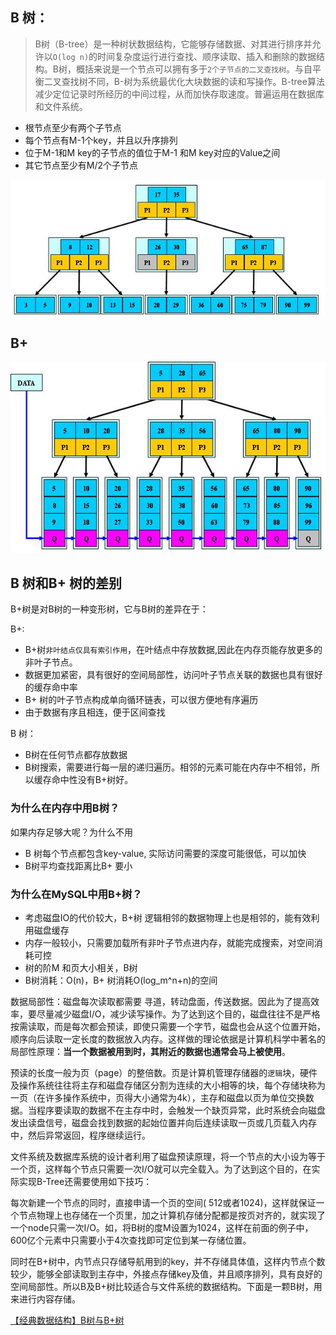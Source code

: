 

## B 树：
> B树（B-tree）是一种树状数据结构，它能够存储数据、对其进行排序并允许以`O(log n)`的时间复杂度运行进行查找、顺序读取、插入和删除的数据结构。B树，概括来说是一个节点可以拥有多于`2个子节点的二叉查找树`。与自平衡二叉查找树不同，B-树为系统最优化大块数据的读和写操作。B-tree算法减少定位记录时所经历的中间过程，从而加快存取速度。普遍运用在数据库和文件系统。



+ 根节点至少有两个子节点
+ 每个节点有M-1个key，并且以升序排列
+ 位于M-1和M key的子节点的值位于M-1 和M key对应的Value之间
+ 其它节点至少有M/2个子节点


![](.images/B树和B+树/2019-03-10-15-22-13.png)



## B+ 

![](.images/B树和B+树/2019-03-10-15-45-24.png)

## B 树和B+ 树的差别

B+树是对B树的一种变形树，它与B树的差异在于：

B+:

+ B+树`非叶结点仅具有索引作用`，在叶结点中存放数据,因此在内存页能存放更多的非叶子节点。
+ 数据更加紧密，具有很好的空间局部性，访问叶子节点关联的数据也具有很好的缓存命中率
+ B+ 树的叶子节点构成单向循环链表，可以很方便地有序遍历
+ 由于数据有序且相连，便于区间查找

B 树：
+ B树在任何节点都存放数据
+ B树搜索，需要进行每一层的递归遍历。相邻的元素可能在内存中不相邻，所以缓存命中性没有B+树好。



### 为什么在内存中用B树？


如果内存足够大呢？为什么不用


+ B 树每个节点都包含key-value, 实际访问需要的深度可能很低，可以加快
+ B树平均查找距离比B+ 要小


### 为什么在MySQL中用B+树？

+ 考虑磁盘IO的代价较大，B+树 逻辑相邻的数据物理上也是相邻的，能有效利用磁盘缓存
+ 内存一般较小，只需要加载所有非叶子节点进内存，就能完成搜索，对空间消耗可控
+ 树的阶M 和页大小相关，B树
+ B树消耗：O(n)，B+ 树消耗O(log_m^n+n)的空间


数据局部性：磁盘每次读取都需要 寻道，转动盘面，传送数据。因此为了提高效率，要尽量减少磁盘I/O，减少读写操作。为了达到这个目的，磁盘往往不是严格按需读取，而是每次都会预读，即使只需要一个字节，磁盘也会从这个位置开始，顺序向后读取一定长度的数据放入内存。这样做的理论依据是计算机科学中著名的局部性原理：**当一个数据被用到时，其附近的数据也通常会马上被使用**。


预读的长度一般为页（page）的整倍数。页是计算机管理存储器的`逻辑`块，硬件及操作系统往往将主存和磁盘存储区分割为连续的大小相等的块，每个存储块称为一页（在许多操作系统中，页得大小通常为4k），主存和磁盘以页为单位交换数据。当程序要读取的数据不在主存中时，会触发一个缺页异常，此时系统会向磁盘发出读盘信号，磁盘会找到数据的起始位置并向后连续读取一页或几页载入内存中，然后异常返回，程序继续运行。

文件系统及数据库系统的设计者利用了磁盘预读原理，将一个节点的大小设为等于一个页，这样每个节点只需要一次I/O就可以完全载入。为了达到这个目的，在实际实现B-Tree还需要使用如下技巧：

每次新建一个节点的同时，直接申请一个页的空间( 512或者1024)，这样就保证一个节点物理上也存储在一个页里，加之计算机存储分配都是按页对齐的，就实现了一个node只需一次I/O。如，将B树的度M设置为1024，这样在前面的例子中，600亿个元素中只需要小于4次查找即可定位到某一存储位置。

同时在B+树中，内节点只存储导航用到的key，并不存储具体值，这样内节点个数较少，能够全部读取到主存中，外接点存储key及值，并且顺序排列，具有良好的空间局部性。所以B及B+树比较适合与文件系统的数据结构。下面是一颗B树，用来进行内容存储。



[【经典数据结构】B树与B+树](https://www.cnblogs.com/vincently/p/4526560.html)